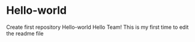 # Hello-world
Create first repository Hello-world
Hello Team!
This is my first time to edit the readme file
